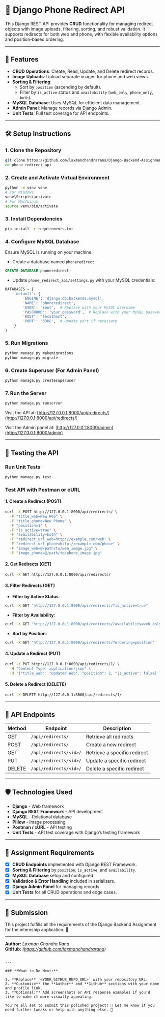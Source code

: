 # 📱 Django Phone Redirect API

This Django REST API provides **CRUD** functionality for managing redirect objects with image uploads, filtering, sorting, and robust validation. It supports redirects for both web and phone, with flexible availability options and position-based ordering.

---

## 🚀 Features

- **CRUD Operations**: Create, Read, Update, and Delete redirect records.
- **Image Uploads**: Upload separate images for phone and web views.
- **Sorting & Filtering**:
  - Sort by `position` (ascending by default).
  - Filter by `is_active` status and `availability` (`web_only`, `phone_only`, `both`).
- **MySQL Database**: Uses MySQL for efficient data management.
- **Admin Panel**: Manage records via Django Admin.
- **Unit Tests**: Full test coverage for API endpoints.

---

## 🛠️ Setup Instructions

### 1. **Clone the Repository**
```bash
git clone https://github.com/laxmanchandrarana/Django-Backend-Assignment-Melody-Mocktail.git
cd phone_redirect_api
```

### 2. **Create and Activate Virtual Environment**
```bash
python -m venv venv
# For Windows
venv\Scripts\activate
# For Mac/Linux
source venv/bin/activate
```

### 3. **Install Dependencies**
```bash
pip install -r requirements.txt
```

### 4. **Configure MySQL Database**

Ensure MySQL is running on your machine.

- Create a database named `phoneredirect`:
```sql
CREATE DATABASE phoneredirect;
```

- Update `phone_redirect_api/settings.py` with your MySQL credentials:
```python
DATABASES = {
    'default': {
        'ENGINE': 'django.db.backends.mysql',
        'NAME': 'phoneredirect',
        'USER': 'root',  # Replace with your MySQL username
        'PASSWORD': 'your_password',  # Replace with your MySQL password
        'HOST': 'localhost',
        'PORT': '3308',  # Update port if necessary
    }
}
```

### 5. **Run Migrations**
```bash
python manage.py makemigrations
python manage.py migrate
```

### 6. **Create Superuser (For Admin Panel)**
```bash
python manage.py createsuperuser
```

### 7. **Run the Server**
```bash
python manage.py runserver
```

Visit the API at: [http://127.0.0.1:8000/api/redirects/](http://127.0.0.1:8000/api/redirects/)

Visit the Admin panel at: [http://127.0.0.1:8000/admin](http://127.0.0.1:8000/admin)

---

## 🧪 Testing the API

### **Run Unit Tests**
```bash
python manage.py test
```

### **Test API with Postman or cURL**

#### 1. **Create a Redirect (POST)**
```bash
curl -X POST http://127.0.0.1:8000/api/redirects/ \
  -F "title_web=New Web" \
  -F "title_phone=New Phone" \
  -F "position=1" \
  -F "is_active=true" \
  -F "availability=both" \
  -F "redirect_url_web=http://example.com/web" \
  -F "redirect_url_phone=http://example.com/phone" \
  -F "image_web=@/path/to/web_image.jpg" \
  -F "image_phone=@/path/to/phone_image.jpg"
```

#### 2. **Get Redirects (GET)**
```bash
curl -X GET http://127.0.0.1:8000/api/redirects/
```

#### 3. **Filter Redirects (GET)**
- **Filter by Active Status**:
```bash
curl -X GET "http://127.0.0.1:8000/api/redirects/?is_active=true"
```
- **Filter by Availability**:
```bash
curl -X GET "http://127.0.0.1:8000/api/redirects/?availability=web_only"
```
- **Sort by Position**:
```bash
curl -X GET "http://127.0.0.1:8000/api/redirects/?ordering=position"
```

#### 4. **Update a Redirect (PUT)**
```bash
curl -X PUT http://127.0.0.1:8000/api/redirects/1/ \
  -H "Content-Type: application/json" \
  -d '{"title_web": "Updated Web", "position": 2, "is_active": false}'
```

#### 5. **Delete a Redirect (DELETE)**
```bash
curl -X DELETE http://127.0.0.1:8000/api/redirects/1/
```

---

## 📝 API Endpoints

| Method | Endpoint                     | Description                      |
|--------|------------------------------|----------------------------------|
| GET    | `/api/redirects/`            | Retrieve all redirects           |
| POST   | `/api/redirects/`            | Create a new redirect            |
| GET    | `/api/redirects/<id>/`       | Retrieve a specific redirect     |
| PUT    | `/api/redirects/<id>/`       | Update a specific redirect       |
| DELETE | `/api/redirects/<id>/`       | Delete a specific redirect       |

---

## 🛡️ Technologies Used

- **Django** - Web framework
- **Django REST Framework** - API development
- **MySQL** - Relational database
- **Pillow** - Image processing
- **Postman / cURL** - API testing
- **Unit Tests** - API test coverage with Django’s testing framework

---

## 🎯 Assignment Requirements

- [x] **CRUD Endpoints** implemented with Django REST Framework.
- [x] **Sorting & Filtering** by `position`, `is_active`, and `availability`.
- [x] **MySQL Database** setup and configured.
- [x] **Validation & Error Handling** included in serializers.
- [x] **Django Admin Panel** for managing records.
- [x] **Unit Tests** for all CRUD operations and edge cases.

---

## 🔗 Submission

This project fulfills all the requirements of the Django Backend Assignment for the internship application. 🚀

---

**Author:** *Laxman Chandra Rana*  
**GitHub:** *(https://github.com/laxmanchandrarana)*  
```

---

### **What to Do Next:**

1. **Replace** `<YOUR_GITHUB_REPO_URL>` with your repository URL.
2. **Customize** the **Author** and **GitHub** sections with your name and profile link.
3. **Optional:** Add screenshots or API response examples if you'd like to make it more visually appealing.

You're all set to submit this polished project! 🚀 Let me know if you need further tweaks or help with anything else. 💪

